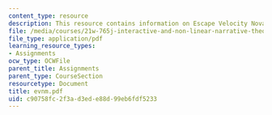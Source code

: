 ```yaml
---
content_type: resource
description: This resource contains information on Escape Velocity Nova Missions.
file: /media/courses/21w-765j-interactive-and-non-linear-narrative-theory-and-practice-spring-2006/c90758fc2f3ad3ede88d99eb6fdf5233_evnm.pdf
file_type: application/pdf
learning_resource_types:
- Assignments
ocw_type: OCWFile
parent_title: Assignments
parent_type: CourseSection
resourcetype: Document
title: evnm.pdf
uid: c90758fc-2f3a-d3ed-e88d-99eb6fdf5233
---
```

